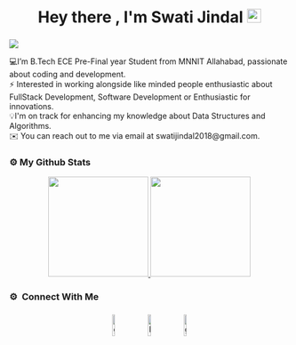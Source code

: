  <h1 align="center"> Hey there , I'm Swati Jindal <img src="https://media.giphy.com/media/hvRJCLFzcasrR4ia7z/giphy.gif" width="25px"> </br></h1>
<h3 align="center"> </h3>


![](https://raw.githubusercontent.com/halfrost/halfrost/master/icons/header_.png)
<p align="center">

</p>
<p> 
💻I’m B.Tech ECE Pre-Final year Student from MNNIT Allahabad, passionate about coding and development. </br>
⚡ Interested in working alongside like minded people enthusiastic about FullStack Development, Software Development or Enthusiastic for innovations.</br>
💡I'm on track for enhancing my knowledge about Data Structures and Algorithms. </br>
✉️ You can reach out to me via email at swatijindal2018@gmail.com.
<!---📫 How to reach me:  swatijindal2018@gmail.com </br> --->

</p>


### ⚙️ My Github Stats 
<p align="center">
<a href="https://github.com/Swatijindal08">
  <img height="180em" src="https://github-readme-stats-eight-theta.vercel.app/api?username=Swatijindal08&show_icons=true&theme=algolia&include_all_commits=true&count_private=true"/>
  <img height="180em" src="https://github-readme-stats-eight-theta.vercel.app/api/top-langs/?username=Swatijindal08&layout=compact&langs_count=8&theme=algolia"/>
</a>
</p>

### ⚙️ &nbsp;Connect With Me

<p align="center">
	<a href="https://github.com/Swatijindal08"><img alt="github" width="10%" style="padding:5px" src="https://img.icons8.com/clouds/100/000000/github.png"/></a>
	<a href="https://www.linkedin.com/in/swati-jindal-50b752205/"><img alt="linkedin" width="10%" style="padding:5px" src="https://img.icons8.com/clouds/100/000000/linkedin.png"/></a>
 <a href="mailto:swatijindal2018@gmail.com"><img alt="github" width="10%" style="padding:5px" src="https://img.icons8.com/clouds/100/000000/gmail.png"/></a>
	
</p>  
 
<!---
Swatijindal08/Swatijindal08 is a ✨ special ✨ repository because its `README.md` (this file) appears on your GitHub profile.
You can click the Preview link to take a look at your changes.
--->
